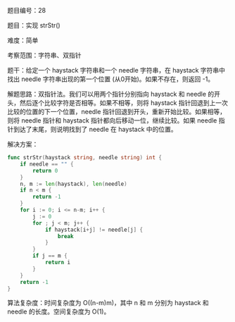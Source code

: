 题目编号：28

题目：实现 strStr()

难度：简单

考察范围：字符串、双指针

题干：给定一个 haystack 字符串和一个 needle 字符串，在 haystack 字符串中找出 needle 字符串出现的第一个位置 (从0开始)。如果不存在，则返回  -1。

解题思路：双指针法。我们可以用两个指针分别指向 haystack 和 needle 的开头，然后逐个比较字符是否相等。如果不相等，则将 haystack 指针回退到上一次比较的位置的下一个位置，needle 指针回退到开头，重新开始比较。如果相等，则将 needle 指针和 haystack 指针都向后移动一位，继续比较。如果 needle 指针到达了末尾，则说明找到了 needle 在 haystack 中的位置。

解决方案：

```go
func strStr(haystack string, needle string) int {
    if needle == "" {
        return 0
    }
    n, m := len(haystack), len(needle)
    if n < m {
        return -1
    }
    for i := 0; i <= n-m; i++ {
        j := 0
        for ; j < m; j++ {
            if haystack[i+j] != needle[j] {
                break
            }
        }
        if j == m {
            return i
        }
    }
    return -1
}
```

算法复杂度：时间复杂度为 O((n-m)m)，其中 n 和 m 分别为 haystack 和 needle 的长度。空间复杂度为 O(1)。